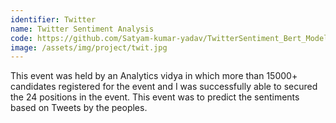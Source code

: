 ```yaml
---
identifier: Twitter
name: Twitter Sentiment Analysis
code: https://github.com/Satyam-kumar-yadav/TwitterSentiment_Bert_Model
image: /assets/img/project/twit.jpg
---
```


This event was held by an Analytics vidya in which more than 15000+ candidates registered for the event and I was successfully able to secured the 24 positions in the event. This event was to predict the sentiments based on Tweets by the peoples. 
